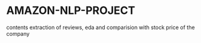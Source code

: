 # AMAZON-NLP-PROJECT
contents extraction of reviews, eda and comparision  with stock price of the company
